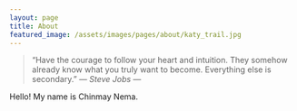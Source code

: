 ```yaml
---
layout: page
title: About
featured_image: /assets/images/pages/about/katy_trail.jpg
---
```


>“Have the courage to follow your heart and intuition. They somehow already know what you truly want to become. Everything else is secondary.” <cite>― Steve Jobs ―</cite>

Hello!
My name is Chinmay Nema.
